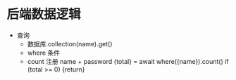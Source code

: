 # 后端数据逻辑

- 查询
    - 数据库.collection(name).get()
    - where 条件
    - count
        注册 name + password
        {total} = await where({name}).count()
        if (total >= 0) {return}